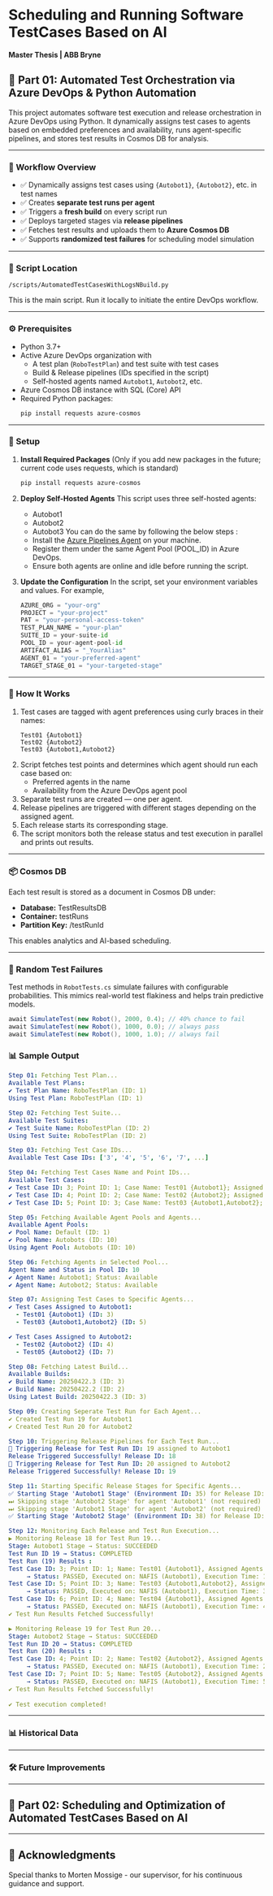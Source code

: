 # Scheduling and Running Software TestCases Based on AI
**Master Thesis | ABB Bryne**

## 🔄 Part 01: Automated Test Orchestration via Azure DevOps & Python Automation

This project automates software test execution and release orchestration in Azure DevOps using Python. It dynamically assigns test cases to agents based on embedded preferences and availability, runs agent-specific pipelines, and stores test results in Cosmos DB for analysis.


---

### 🚀 Workflow Overview

- ✅ Dynamically assigns test cases using `{Autobot1}`, `{Autobot2}`, etc. in test names  
- ✅ Creates **separate test runs per agent**  
- ✅ Triggers a **fresh build** on every script run  
- ✅ Deploys targeted stages via **release pipelines**  
- ✅ Fetches test results and uploads them to **Azure Cosmos DB**  
- ✅ Supports **randomized test failures** for scheduling model simulation 

---

### 📁 Script Location
   ```plaintext
   /scripts/AutomatedTestCasesWithLogsNBuild.py
   ```
This is the main script. Run it locally to initiate the entire DevOps workflow.

---

### ⚙ Prerequisites

- Python 3.7+
- Active Azure DevOps organization with
   - A test plan (`RoboTestPlan`) and test suite with test cases
   - Build & Release pipelines (IDs specified in the script)
   - Self-hosted agents named `Autobot1`, `Autobot2`, etc.
- Azure Cosmos DB instance with SQL (Core) API
- Required Python packages:
   ```bash
   pip install requests azure-cosmos 
---
### 🔧 Setup

1. **Install Required Packages**
   (Only if you add new packages in the future; current code uses requests, which is standard)
   ```bash
   pip install requests azure-cosmos
2. **Deploy Self-Hosted Agents**
   This script uses three self-hosted agents:
      - Autobot1
      - Autobot2
      - Autobot3
   You can do the same by following the below steps :
      - Install the [Azure Pipelines Agent](https://learn.microsoft.com/en-us/azure/devops/pipelines/agents/windows-agent?view=azure-devops&tabs=IP-V4) on your machine.
      - Register them under the same Agent Pool (POOL_ID) in Azure DevOps.
      - Ensure both agents are online and idle before running the script.
  
3. **Update the Configuration**
   In the script, set your environment variables and values. For example,
   ```python
   AZURE_ORG = "your-org"
   PROJECT = "your-project"
   PAT = "your-personal-access-token"
   TEST_PLAN_NAME = "your-plan"
   SUITE_ID = your-suite-id
   POOL_ID = your-agent-pool-id
   ARTIFACT_ALIAS = "_YourAlias"
   AGENT_01 = "your-preferred-agent"
   TARGET_STAGE_01 = "your-targeted-stage"
---

### 🧠 How It Works
1. Test cases are tagged with agent preferences using curly braces in their names:
   ```vbnet
   Test01 {Autobot1}
   Test02 {Autobot2}
   Test03 {Autobot1,Autobot2}
2. Script fetches test points and determines which agent should run each case based on:
   - Preferred agents in the name
   - Availability from the Azure DevOps agent pool
3. Separate test runs are created — one per agent.
4. Release pipelines are triggered with different stages depending on the assigned agent.
5. Each release starts its corresponding stage.
6. The script monitors both the release status and test execution in parallel and prints out results.
 
---

### 📦 Cosmos DB

Each test result is stored as a document in Cosmos DB under:
- **Database:** TestResultsDB
- **Container:** testRuns
- **Partition Key:** /testRunId

This enables analytics and AI-based scheduling.

---

### 🧠 Random Test Failures

Test methods in `RobotTests.cs` simulate failures with configurable probabilities. This mimics real-world test flakiness and helps train predictive models.
   ```csharp
   await SimulateTest(new Robot(), 2000, 0.4); // 40% chance to fail
   await SimulateTest(new Robot(), 1000, 0.0); // always pass
   await SimulateTest(new Robot(), 1000, 1.0); // always fail
   ```

### 📊 Sample Output

   ```yaml
   Step 01: Fetching Test Plan...
   Available Test Plans:
   ✔ Test Plan Name: RoboTestPlan (ID: 1)
   Using Test Plan: RoboTestPlan (ID: 1)
   
   Step 02: Fetching Test Suite...
   Available Test Suites:
   ✔ Test Suite Name: RoboTestPlan (ID: 2)
   Using Test Suite: RoboTestPlan (ID: 2)
   
   Step 03: Fetching Test Case IDs...
   Available Test Case IDs: ['3', '4', '5', '6', '7', ...]
   
   Step 04: Fetching Test Cases Name and Point IDs...
   Available Test Cases:
   ✔ Test Case ID: 3; Point ID: 1; Case Name: Test01 {Autobot1}; Assigned Agents: Autobot1
   ✔ Test Case ID: 4; Point ID: 2; Case Name: Test02 {Autobot2}; Assigned Agents: Autobot2
   ✔ Test Case ID: 5; Point ID: 3; Case Name: Test03 {Autobot1,Autobot2}; Assigned Agents: Autobot1, Autobot2
   
   Step 05: Fetching Available Agent Pools and Agents...
   Available Agent Pools:
   ✔ Pool Name: Default (ID: 1)
   ✔ Pool Name: Autobots (ID: 10)
   Using Agent Pool: Autobots (ID: 10)

   Step 06: Fetching Agents in Selected Pool...
   Agent Name and Status in Pool ID: 10
   ✔ Agent Name: Autobot1; Status: Available
   ✔ Agent Name: Autobot2; Status: Available
   
   Step 07: Assigning Test Cases to Specific Agents...
   ✔ Test Cases Assigned to Autobot1:
     - Test01 {Autobot1} (ID: 3)
     - Test03 {Autobot1,Autobot2} (ID: 5)

   ✔ Test Cases Assigned to Autobot2:
     - Test02 {Autobot2} (ID: 4)
     - Test05 {Autobot2} (ID: 7)
   
   Step 08: Fetching Latest Build...
   Available Builds:
   ✔ Build Name: 20250422.3 (ID: 3)
   ✔ Build Name: 20250422.2 (ID: 2)
   Using Latest Build: 20250422.3 (ID: 3)
   
   Step 09: Creating Seperate Test Run for Each Agent...
   ✔ Created Test Run 19 for Autobot1
   ✔ Created Test Run 20 for Autobot2
   
   Step 10: Triggering Release Pipelines for Each Test Run...
   🚀 Triggering Release for Test Run ID: 19 assigned to Autobot1
   Release Triggered Successfully! Release ID: 18
   🚀 Triggering Release for Test Run ID: 20 assigned to Autobot2
   Release Triggered Successfully! Release ID: 19
   
   Step 11: Starting Specific Release Stages for Specific Agents...
   ✅ Starting Stage 'Autobot1 Stage' (Environment ID: 35) for Release ID: 18
   ⏭ Skipping stage 'Autobot2 Stage' for agent 'Autobot1' (not required)
   ⏭ Skipping stage 'Autobot1 Stage' for agent 'Autobot2' (not required)
   ✅ Starting Stage 'Autobot2 Stage' (Environment ID: 38) for Release ID: 19

   Step 12: Monitoring Each Release and Test Run Execution...
   ▶ Monitoring Release 18 for Test Run 19...
   Stage: Autobot1 Stage → Status: SUCCEEDED
   Test Run ID 19 → Status: COMPLETED
   Test Run (19) Results :
   Test Case ID: 3; Point ID: 1; Name: Test01 {Autobot1}, Assigned Agents: Autobot1
        → Status: PASSED, Executed on: NAFIS (Autobot1), Execution Time: 1.02 sec
   Test Case ID: 5; Point ID: 3; Name: Test03 {Autobot1,Autobot2}, Assigned Agents: Autobot1, Autobot2
        → Status: PASSED, Executed on: NAFIS (Autobot1), Execution Time: 3.02 sec
   Test Case ID: 6; Point ID: 4; Name: Test04 {Autobot1}, Assigned Agents: Autobot1
        → Status: PASSED, Executed on: NAFIS (Autobot1), Execution Time: 4.01 sec
   ✔ Test Run Results Fetched Successfully!
   
   ▶ Monitoring Release 19 for Test Run 20...
   Stage: Autobot2 Stage → Status: SUCCEEDED 
   Test Run ID 20 → Status: COMPLETED
   Test Run (20) Results :
   Test Case ID: 4; Point ID: 2; Name: Test02 {Autobot2}, Assigned Agents: Autobot2
        → Status: PASSED, Executed on: NAFIS (Autobot1), Execution Time: 2.01 sec
   Test Case ID: 7; Point ID: 5; Name: Test05 {Autobot2}, Assigned Agents: Autobot2
        → Status: PASSED, Executed on: NAFIS (Autobot1), Execution Time: 5.01 sec
   ✔ Test Run Results Fetched Successfully!
     
   ✔ Test execution completed!
   ```

---

### 📊 Historical Data

---

### 🛠️ Future Improvements

---

## 🔄 Part 02: Scheduling and Optimization of Automated TestCases Based on AI

---

## 🙌 Acknowledgments

Special thanks to Morten Mossige - our supervisor, for his continuous guidance and support.
